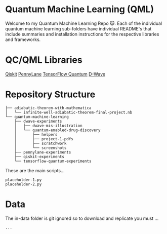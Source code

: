 # Quantum Machine Learning (QML)

Welcome to my Quantum Machine Learning Repo 😺. Each of the individual quantum machine learning sub-folders have individual README's that include summaries and installation instructions for the respective libraries and frameworks.

# QC/QML Libraries

[Qiskit](https://qiskit.org/)
[PennyLane](https://pennylane.ai/)
[TensorFlow Quantum](https://www.tensorflow.org/quantum/concepts)
[D-Wave](https://www.dwavesys.com/)

# Repository Structure

```
├── adiabatic-theorem-with-mathematica
│   └── infinite-well-adiabatic-theorem-final-project.nb
└── quantum-machine-learning
    ├── dwave-experiments
    │   ├── dwave-mis-illustration
    │   └── quantum-enabled-drug-discovery
    │       ├── helpers
    │       ├── project-1-pdfs
    │       ├── scratchwork
    │       └── screenshots
    ├── pennylane-experiments
    ├── qiskit-experiments
    └── tensorflow-quantum-experiments
```

These are the main scripts...

```
placeholder-1.py
placeholder-2.py

```

# Data

The in-data folder is git ignored so to download and replicate you must ...

```
...

```
